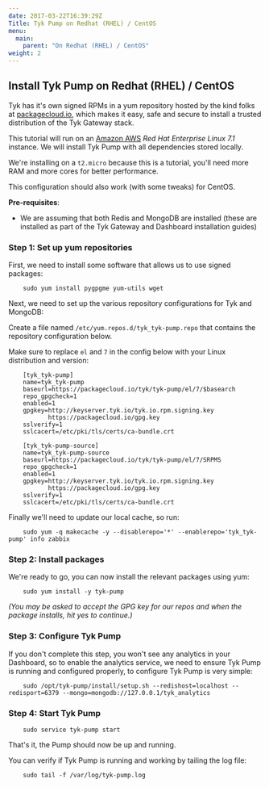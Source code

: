 ```yaml
---
date: 2017-03-22T16:39:29Z
Title: Tyk Pump on Redhat (RHEL) / CentOS
menu:
  main:
    parent: "On Redhat (RHEL) / CentOS"
weight: 2 
---
```


## <a name="install-tyk-redhat"></a>Install Tyk Pump on Redhat (RHEL) / CentOS

Tyk has it's own signed RPMs in a yum repository hosted by the kind folks at [packagecloud.io][1], which makes it easy, safe and secure to install a trusted distribution of the Tyk Gateway stack.

This tutorial will run on an [Amazon AWS][2] *Red Hat Enterprise Linux 7.1* instance. We will install Tyk Pump with all dependencies stored locally.

We're installing on a `t2.micro` because this is a tutorial, you'll need more RAM and more cores for better performance.

This configuration should also work (with some tweaks) for CentOS.

**Pre-requisites**:

*   We are assuming that both Redis and MongoDB are installed (these are installed as part of the Tyk Gateway and Dashboard installation guides)

### Step 1: Set up yum repositories

First, we need to install some software that allows us to use signed packages:
```{.copyWrapper}
    sudo yum install pygpgme yum-utils wget
```

Next, we need to set up the various repository configurations for Tyk and MongoDB:

Create a file named `/etc/yum.repos.d/tyk_tyk-pump.repo` that contains the repository configuration below.

Make sure to replace `el` and `7` in the config below with your Linux distribution and version:
```{.copyWrapper}
    [tyk_tyk-pump]
    name=tyk_tyk-pump
    baseurl=https://packagecloud.io/tyk/tyk-pump/el/7/$basearch
    repo_gpgcheck=1
    enabled=1
    gpgkey=http://keyserver.tyk.io/tyk.io.rpm.signing.key
           https://packagecloud.io/gpg.key
    sslverify=1
    sslcacert=/etc/pki/tls/certs/ca-bundle.crt
    
    [tyk_tyk-pump-source]
    name=tyk_tyk-pump-source
    baseurl=https://packagecloud.io/tyk/tyk-pump/el/7/SRPMS
    repo_gpgcheck=1
    enabled=1
    gpgkey=http://keyserver.tyk.io/tyk.io.rpm.signing.key
           https://packagecloud.io/gpg.key
    sslverify=1
    sslcacert=/etc/pki/tls/certs/ca-bundle.crt
```

Finally we'll need to update our local cache, so run:
```{.copyWrapper}
    sudo yum -q makecache -y --disablerepo='*' --enablerepo='tyk_tyk-pump' info zabbix
```

### Step 2: Install packages

We're ready to go, you can now install the relevant packages using yum:
```{.copyWrapper}
    sudo yum install -y tyk-pump
```

*(You may be asked to accept the GPG key for our repos and when the package installs, hit yes to continue.)*

### Step 3: Configure Tyk Pump

If you don't complete this step, you won't see any analytics in your Dashboard, so to enable the analytics service, we need to ensure Tyk Pump is running and configured properly, to configure Tyk Pump is very simple:
```{.copyWrapper}
    sudo /opt/tyk-pump/install/setup.sh --redishost=localhost --redisport=6379 --mongo=mongodb://127.0.0.1/tyk_analytics
```
### Step 4: Start Tyk Pump
```{.copyWrapper}
    sudo service tyk-pump start
```

That's it, the Pump should now be up and running.

You can verify if Tyk Pump is running and working by tailing the log file:
```{.copyWrapper}
    sudo tail -f /var/log/tyk-pump.log
```
 [1]: https://packagecloud.io
 [2]: http://aws.amazon.com
